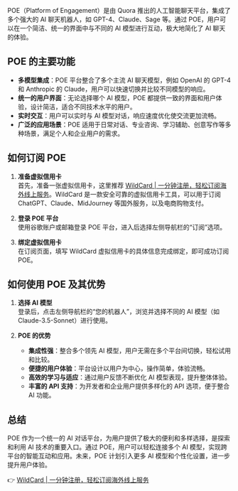 POE（Platform of Engagement）是由 Quora 推出的人工智能聊天平台，集成了多个强大的 AI 聊天机器人，如 GPT-4、Claude、Sage 等。通过 POE，用户可以在一个简洁、统一的界面中与不同的 AI 模型进行互动，极大地简化了 AI 聊天的体验。

## POE 的主要功能

- **多模型集成**：POE 平台整合了多个主流 AI 聊天模型，例如 OpenAI 的 GPT-4 和 Anthropic 的 Claude，用户可以快速切换并比较不同模型的响应。
- **统一的用户界面**：无论选择哪个 AI 模型，POE 都提供一致的界面和用户体验，设计简洁，适合不同技术水平的用户。
- **实时交互**：用户可以实时与 AI 模型对话，响应速度优化使交流更加流畅。
- **广泛的应用场景**：POE 适用于日常对话、专业咨询、学习辅助、创意写作等多种场景，满足个人和企业用户的需求。

## 如何订阅 POE

1. **准备虚拟信用卡**  
   首先，准备一张虚拟信用卡，这里推荐 [WildCard | 一分钟注册，轻松订阅海外线上服务](https://bit.ly/bewildcard)。WildCard 是一款安全可靠的虚拟信用卡工具，可以用于订阅 ChatGPT、Claude、MidJourney 等国外服务，以及电商购物支付。

2. **登录 POE 平台**  
   使用谷歌账户或邮箱登录 POE 平台，进入后选择左侧导航栏的“订阅”选项。

3. **绑定虚拟信用卡**  
   在订阅页面，填写 WildCard 虚拟信用卡的具体信息完成绑定，即可成功订阅 POE。

## 如何使用 POE 及其优势

1. **选择 AI 模型**  
   登录后，点击左侧导航栏的“您的机器人”，浏览并选择不同的 AI 模型（如 Claude-3.5-Sonnet）进行使用。

2. **POE 的优势**  
   - **集成性强**：整合多个领先 AI 模型，用户无需在多个平台间切换，轻松试用和比较。
   - **便捷的用户体验**：平台设计以用户为中心，操作简单，体验流畅。
   - **高效的学习与适应**：通过用户反馈不断优化 AI 模型表现，提升整体体验。
   - **丰富的 API 支持**：为开发者和企业用户提供多样化的 API 选项，便于整合 AI 功能。

## 总结

POE 作为一个统一的 AI 对话平台，为用户提供了极大的便利和多样选择，是探索和利用 AI 技术的重要入口。通过 POE，用户可以轻松连接多个 AI 模型，实现跨平台的智能互动和应用。未来，POE 计划引入更多 AI 模型和个性化设置，进一步提升用户体验。

👉 [WildCard | 一分钟注册，轻松订阅海外线上服务](https://bit.ly/bewildcard)
